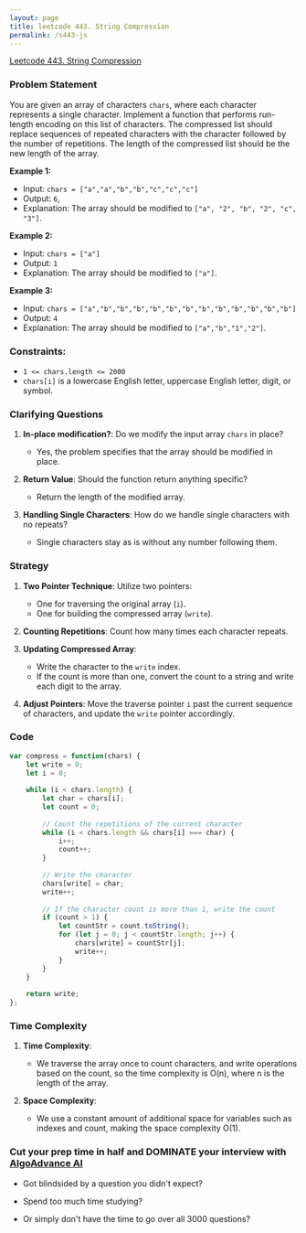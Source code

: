 ```yaml
---
layout: page
title: leetcode 443. String Compression
permalink: /s443-js
---
```

[Leetcode 443. String Compression](https://algoadvance.github.io/algoadvance/l443)
### Problem Statement

You are given an array of characters `chars`, where each character represents a single character. Implement a function that performs run-length encoding on this list of characters. The compressed list should replace sequences of repeated characters with the character followed by the number of repetitions. The length of the compressed list should be the new length of the array.

**Example 1:**
- Input: `chars = ["a","a","b","b","c","c","c"]`
- Output: `6`, 
- Explanation: The array should be modified to `["a", "2", "b", "2", "c", "3"]`.

**Example 2:**
- Input: `chars = ["a"]`
- Output: `1`
- Explanation: The array should be modified to `["a"]`.

**Example 3:**
- Input: `chars = ["a","b","b","b","b","b","b","b","b","b","b","b","b"]`
- Output: `4`
- Explanation: The array should be modified to `["a","b","1","2"]`.

### Constraints:
- `1 <= chars.length <= 2000`
- `chars[i]` is a lowercase English letter, uppercase English letter, digit, or symbol.

### Clarifying Questions
1. **In-place modification?**: Do we modify the input array `chars` in place?
   - Yes, the problem specifies that the array should be modified in place.
   
2. **Return Value**: Should the function return anything specific?
   - Return the length of the modified array.

3. **Handling Single Characters**: How do we handle single characters with no repeats?
   - Single characters stay as is without any number following them.

### Strategy
1. **Two Pointer Technique**: Utilize two pointers:
   - One for traversing the original array (`i`).
   - One for building the compressed array (`write`).

2. **Counting Repetitions**: Count how many times each character repeats.
3. **Updating Compressed Array**:
   - Write the character to the `write` index.
   - If the count is more than one, convert the count to a string and write each digit to the array.

4. **Adjust Pointers**: Move the traverse pointer `i` past the current sequence of characters, and update the `write` pointer accordingly.

### Code
```javascript
var compress = function(chars) {
    let write = 0;
    let i = 0;
    
    while (i < chars.length) {
        let char = chars[i];
        let count = 0;
        
        // Count the repetitions of the current character
        while (i < chars.length && chars[i] === char) {
            i++;
            count++;
        }
        
        // Write the character
        chars[write] = char;
        write++;
        
        // If the character count is more than 1, write the count
        if (count > 1) {
            let countStr = count.toString();
            for (let j = 0; j < countStr.length; j++) {
                chars[write] = countStr[j];
                write++;
            }
        }
    }
    
    return write;
};
```

### Time Complexity
1. **Time Complexity**:
   - We traverse the array once to count characters, and write operations based on the count, so the time complexity is O(n), where n is the length of the array.

2. **Space Complexity**:
   - We use a constant amount of additional space for variables such as indexes and count, making the space complexity O(1).


### Cut your prep time in half and DOMINATE your interview with [AlgoAdvance AI](https://algoAdvance.com)

- Got blindsided by a question you didn't expect?

- Spend too much time studying?

- Or simply don't have the time to go over all 3000 questions?

